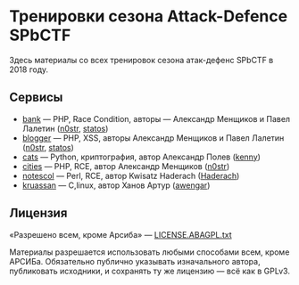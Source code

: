 # Тренировки сезона Attack-Defence SPbCTF
Здесь материалы со всех тренировок сезона атак-дефенс SPbCTF в 2018 году.

## Сервисы
 - [bank](bank/) — PHP, Race Condition, авторы — Александр Менщиков и Павел Лалетин ([n0str](https://github.com/n0str), [statos](https://github.com/statos))
 - [blogger](blogger/) — PHP, XSS, авторы Александр Менщиков и Павел Лалетин ([n0str](https://github.com/n0str), [statos](https://github.com/statos))
 - [cats](cats/) — Python, криптография, автор Александр Полев ([kenny](https://github.com/kenny1992))
 - [cities](cities/) — PHP, RCE, автор Александр Менщиков ([n0str](https://github.com/n0str))
 - [notescol](notescol/) — Perl, RCE, автор Kwisatz Haderach ([Haderach](https://github.com/Haderach))
 - [kruassan](kruassan/) — C,linux, автор Ханов Артур ([awengar](https://github.com/awengar))

## Лицензия
«Разрешено всем, кроме Арсиба» — [LICENSE.ABAGPL.txt](LICENSE.ABAGPL.txt)

Материалы разрешается использовать любыми способами всем, кроме АРСИБа. Обязательно публично указывать изначального автора, публиковать исходники, и сохранять ту же лицензию — всё как в GPLv3.
